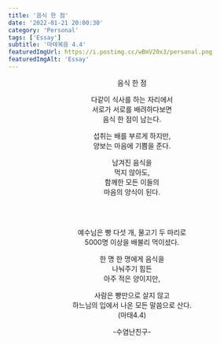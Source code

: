 ```yaml
---
title: '음식 한 점'
date: '2022-01-21 20:00:30'
category: 'Personal'
tags: ['Essay']
subtitle: '마테복음 4.4'
featuredImgUrl: https://i.postimg.cc/wBmV20x3/personal.png
featuredImgAlt: 'Essay'
---
```


<center>음식 한 점</center>

<div style="text-align:center">

다같이 식사를 하는 자리에서  
서로가 서로를 배려하다보면  
음식 한 점이 남는다.

섭취는 배를 부르게 하지만,  
양보는 마음에 기쁨을 준다.

남겨진 음식을  
먹지 않아도,  
함께한 모든 이들의  
 마음의 양식이 된다.

<br>
<br>

예수님은 빵 다섯 개, 물고기 두 마리로  
5000명 이상을 배불리 먹이셨다.

한 명 한 명에게 음식을  
나눠주기 힘든  
아주 적은 양이지만,

사람은 빵만으로 살지 않고  
하느님의 입에서 나온 모든 말씀으로 산다.  
(마태4.4)

-수염난친구-

</div>
